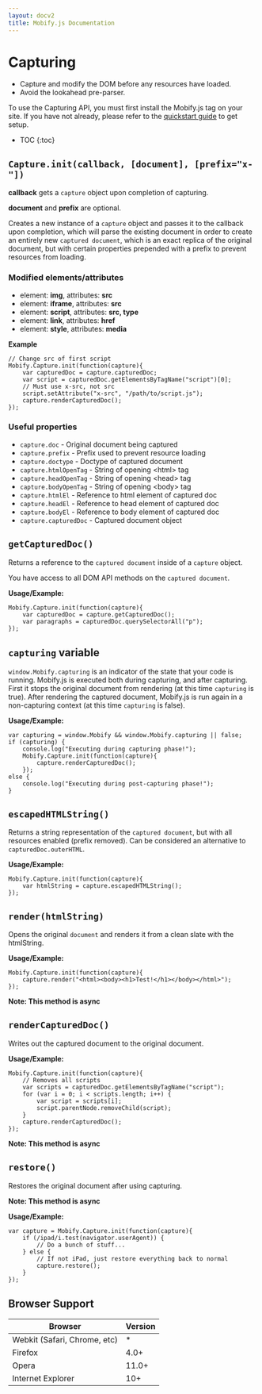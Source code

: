```yaml
---
layout: docv2
title: Mobify.js Documentation
---
```


# Capturing

- Capture and modify the DOM before any resources have loaded.
- Avoid the lookahead pre-parser.

To use the Capturing API, you must first install the Mobify.js tag on your site.
If you have not already, please refer to the  [quickstart guide](/mobifyjs/v2/docs/) to get setup.

* TOC
{:toc}

## `Capture.init(callback, [document], [prefix="x-"])`

__callback__ gets a `capture` object upon completion of capturing.

__document__ and __prefix__ are optional.

Creates a new instance of a `capture` object and passes it to the 
callback upon completion, which will parse the
existing document in order to create an entirely new `captured document`,
which is an exact replica of the original document, but with certain
properties prepended with a prefix to prevent resources from loading.

### Modified elements/attributes

- element: **img**, attributes: **src**
- element: **iframe**, attributes: **src**
- element: **script**, attributes: **src, type**
- element: **link**, attributes: **href**
- element: **style**, attributes: **media**

**Example**

    // Change src of first script
    Mobify.Capture.init(function(capture){
        var capturedDoc = capture.capturedDoc;
        var script = capturedDoc.getElementsByTagName("script")[0];
        // Must use x-src, not src
        script.setAttribute("x-src", "/path/to/script.js");
        capture.renderCapturedDoc();
    });

### Useful properties

- `capture.doc` - Original document being captured
- `capture.prefix` - Prefix used to prevent resource loading
- `capture.doctype` - Doctype of captured document
- `capture.htmlOpenTag` - String of opening &lt;html&gt; tag
- `capture.headOpenTag` - String of opening &lt;head&gt; tag
- `capture.bodyOpenTag` - String of opening &lt;body&gt; tag
- `capture.htmlEl` - Reference to html element of captured doc
- `capture.headEl` - Reference to head element of captured doc
- `capture.bodyEl` - Reference to body element of captured doc
- `capture.capturedDoc` - Captured document object

## `getCapturedDoc()`

Returns a reference to the `captured document` inside of a `capture`
object.

You have access to all DOM API methods on the `captured document`.

**Usage/Example:**

    Mobify.Capture.init(function(capture){
        var capturedDoc = capture.getCapturedDoc();
        var paragraphs = capturedDoc.querySelectorAll("p");
    });

## `capturing` variable

`window.Mobify.capturing` is an indicator of the state that your code 
is running. Mobify.js is executed both during capturing, and after capturing.
First it stops the original document from rendering (at this time
`capturing` is true). After rendering the captured document,
Mobify.js is run again in a non-capturing context (at this time
`capturing` is false).

**Usage/Example:**

    var capturing = window.Mobify && window.Mobify.capturing || false;
    if (capturing) {
        console.log("Executing during capturing phase!");
        Mobify.Capture.init(function(capture){
            capture.renderCapturedDoc();
        });
    else {
        console.log("Executing during post-capturing phase!");
    }


## `escapedHTMLString()`

Returns a string representation of the `captured document`, but with
all resources enabled (prefix removed). Can be considered an
alternative to `capturedDoc.outerHTML`.

**Usage/Example:**

    Mobify.Capture.init(function(capture){
        var htmlString = capture.escapedHTMLString();
    });

## `render(htmlString)`

Opens the original `document` and renders it from a clean slate
with the htmlString.

**Usage/Example:**

    Mobify.Capture.init(function(capture){
        capture.render("<html><body><h1>Test!</h1></body></html>");
    });

__Note: This method is async__

## `renderCapturedDoc()`

Writes out the captured document to the original document.

**Usage/Example:**

    Mobify.Capture.init(function(capture){
        // Removes all scripts
        var scripts = capturedDoc.getElementsByTagName("script");
        for (var i = 0; i < scripts.length; i++) {
            var script = scripts[i];
            script.parentNode.removeChild(script);
        }
        capture.renderCapturedDoc();
    });

__Note: This method is async__

## `restore()`

Restores the original document after using capturing.

__Note: This method is async__

**Usage/Example:**

    var capture = Mobify.Capture.init(function(capture){
        if (/ipad/i.test(navigator.userAgent)) {
            // Do a bunch of stuff...
        } else {
            // If not iPad, just restore everything back to normal
            capture.restore();
        }
    });

## Browser Support


| Browser                      | Version |
|------------------------------|---------|
| Webkit (Safari, Chrome, etc) | *       |
| Firefox                      | 4.0+    |
| Opera                        | 11.0+   |
| Internet Explorer            | 10+     |
